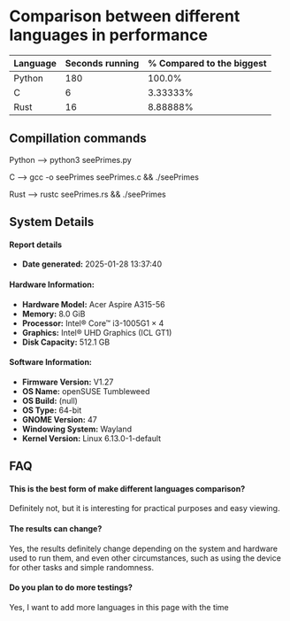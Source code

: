 # Comparison between different languages ​​in performance

| Language | Seconds running | % Compared to the biggest |
|----------|-----------------|---------------------------|
| Python   | 180             | 100.0%                    |
| C        | 6               | 3.33333%                  |
| Rust     | 16              | 8.88888%                  |

## Compillation commands
Python --> python3 seePrimes.py

C --> gcc -o seePrimes seePrimes.c && ./seePrimes

Rust --> rustc seePrimes.rs && ./seePrimes

## System Details
#### Report details
- **Date generated:**                              2025-01-28 13:37:40

#### Hardware Information:
- **Hardware Model:**                     Acer Aspire A315-56
- **Memory:**                                    8.0 GiB
- **Processor:**                                 Intel® Core™ i3-1005G1 × 4
- **Graphics:**                                   Intel® UHD Graphics (ICL GT1)
- **Disk Capacity:**                           512.1 GB

#### Software Information:
- **Firmware Version:**                     V1.27
- **OS Name:**                                    openSUSE Tumbleweed
- **OS Build:**                                     (null)
- **OS Type:**                                      64-bit
- **GNOME Version:**                         47
- **Windowing System:**                   Wayland
- **Kernel Version:**                           Linux 6.13.0-1-default

## FAQ
#### This is the best form of make different languages comparison?
Definitely not, but it is interesting for practical purposes and easy viewing.

#### The results can change?
Yes, the results definitely change depending on the system and hardware used to run them, and even other circumstances, such as using the device for other tasks and simple randomness.

#### Do you plan to do more testings?
Yes, I want to add more languages in this page with the time
